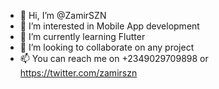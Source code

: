 - 👋 Hi, I’m @ZamirSZN
- 👀 I’m interested in Mobile App development
- 🌱 I’m currently learning Flutter 
- 💞️ I’m looking to collaborate on any project
- 📫 You can reach me on +2349029709898 or https://twitter.com/zamirszn

<!---
ZamirSZN/ZamirSZN is a ✨ special ✨ repository because its `README.md` (this file) appears on your GitHub profile.
You can click the Preview link to take a look at your changes.
--->

